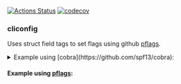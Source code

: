 [![Actions Status](https://github.com/aweis89/cliconfig/workflows/build/badge.svg)](https://github.com/aweis89/cliconfig/actions)
[![codecov](https://codecov.io/gh/aweis89/cliconfig/branch/master/graph/badge.svg)](https://codecov.io/gh/aweis89/cliconfig)

### cliconfig
Uses struct field tags to set flags using github [pflags](https://github.com/spf13/pflags).

<details>
<summary>Example using [cobra](https://github.com/spf13/cobra):</summary>

```go
import(
	"github.com/aweis89/cliconfig"
	"github.com/spf13/cobra"
)

type myStruct struct {
	// The arg tag is used as the CLI name and Viper lookup key when binding to viper, see below.
	SomeArg  string   `arg:"foo-arg" short:"an" desc:"does fooing stuff"`
	// By default all args are required to be set, either by the CLI or viper config when binding to viper
	Optional string   `arg:"some-optional-arg" required:"false"`
	Slice    []string `arg:"my-slice"`
	Bool     bool     `arg:"my-bool"`
	Int      int      `arg:"my-int"`

}

func main() {
	cmd := &cobra.Command{
		PreRunE: func(cmd *cobra.Command, args []string) error {
			// When an arg is not set on the CLI, the arg will get set to the viper lookup value (using the global viper instance).
			// Bind all args to viper keys using prefix-<arg> and env vars PREFIX_<upcased arg>.
			// For example, in this case a viper registered config with `prefix-foo-arg` or an env variable of `PREFIX_FOO_ARG` will be used 
			// assuming `--foo-arg` is not specified on the CLI.
			return cliconfig.ViperSetFlags(cmd.Flags(), "prefix")
		},
		RunE: func(cmd *cobra.Command, args []string) error {
			ms := myStruct{}
			if err := cliconfig.Populate(cmd.Flags(), &ms); err != nil {
				return err
			}
			fmt.Printf("%+v", ms)
			return nil
		},
	}
	cliconfig.SetFlags(cmd.Flags(), myStruct{})
	if err := cmd.Execute(); err != nil {
		panic(err)
	}
}
```
</details>

#### Example using [pflags](https://github.com/spf13/pflags):
